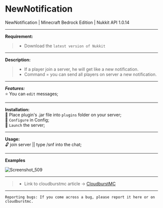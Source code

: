# NewNotification
NewNotification | Minecraft Bedrock Edition | Nukkit API 1.0.14

---

**Requirement:**<br />

> * Download the `latest version of Nukkit`

---
**Description:**<br />

> * If a player join a server, he will get like a new notification.
> * Command = you can send all players on server a new notification.

---

***Features:***<br />
:star: You can `edit` messages;<br />

---

**Installation:**<br />
:black_square_button: Place plugin's .jar file into `plugins` folder on your server;<br />
:black_square_button: `Configure` in Config;<br />
:black_square_button: `Launch` the server;<br />

---

**Usage:**<br />
:unlock: join server || type /snf into the chat;<br />

---

**Examples**

![Screenshot_509](https://user-images.githubusercontent.com/86683320/173867137-3fbf4c2f-6ab0-4ed7-b303-390c4f35d1b1.png)

---

> * Link to cloudburstmc article -> [CloudburstMC](https://cloudburstmc.org/resources/newnotification.808/)

---

```
Reporting bugs: If you come across a bug, please report it here or on cloudburstmc.
```
